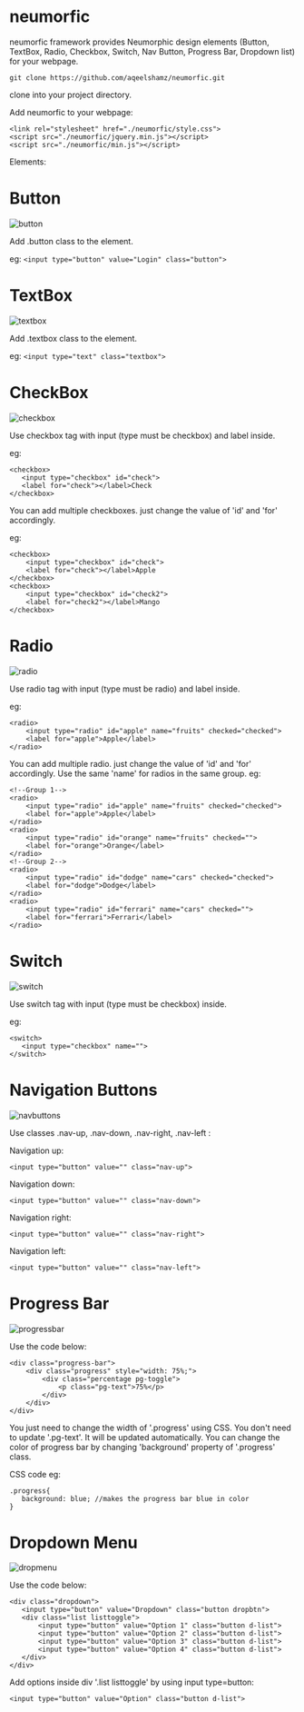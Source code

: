 # neumorfic
neumorfic framework provides Neumorphic design elements (Button, TextBox, Radio, Checkbox, Switch, Nav Button, Progress Bar, Dropdown list) for your webpage.
```
git clone https://github.com/aqeelshamz/neumorfic.git
```
clone into your project directory.

Add neumorfic to your webpage: 

```
<link rel="stylesheet" href="./neumorfic/style.css">
<script src="./neumorfic/jquery.min.js"></script>
<script src="./neumorfic/min.js"></script>
```

Elements:
# Button
![button](button.png)

Add .button class to the element.

eg: ```<input type="button" value="Login" class="button">```

# TextBox
![textbox](textbox.png)

Add .textbox class to the element.

eg: ```<input type="text" class="textbox">```

# CheckBox
![checkbox](checkbox.png)

Use checkbox tag with input (type must be checkbox) and label inside.

eg: 
```
<checkbox>
   <input type="checkbox" id="check">
   <label for="check"></label>Check
</checkbox>
```
You can add multiple checkboxes. just change the value of 'id' and 'for' accordingly.

eg:
```
<checkbox>
    <input type="checkbox" id="check">
    <label for="check"></label>Apple
</checkbox>
<checkbox>
    <input type="checkbox" id="check2">
    <label for="check2"></label>Mango
</checkbox>
```
# Radio
![radio](radio.png)

Use radio tag with input (type must be radio) and label inside.

eg:
```
<radio>
    <input type="radio" id="apple" name="fruits" checked="checked">
    <label for="apple">Apple</label>
</radio>
```
You can add multiple radio. just change the value of 'id' and 'for' accordingly. Use the same 'name' for radios in the same group.
eg:
```
<!--Group 1-->
<radio>
    <input type="radio" id="apple" name="fruits" checked="checked">
    <label for="apple">Apple</label>
</radio>
<radio>
    <input type="radio" id="orange" name="fruits" checked="">
    <label for="orange">Orange</label>
</radio>
<!--Group 2-->
<radio>
    <input type="radio" id="dodge" name="cars" checked="checked">
    <label for="dodge">Dodge</label>
</radio>
<radio>
    <input type="radio" id="ferrari" name="cars" checked="">
    <label for="ferrari">Ferrari</label>
</radio>
```
# Switch
![switch](switch.png)

Use switch tag with input (type must be checkbox) inside.

eg:
```
<switch>
   <input type="checkbox" name="">
</switch>
```
# Navigation Buttons
![navbuttons](navbuttons.png)

Use classes .nav-up, .nav-down, .nav-right, .nav-left :

Navigation up:

```
<input type="button" value="" class="nav-up">
```
Navigation down:

```
<input type="button" value="" class="nav-down">
```
Navigation right:

```
<input type="button" value="" class="nav-right">
```
Navigation left:

```
<input type="button" value="" class="nav-left">
```

# Progress Bar
![progressbar](progressbar.png)

Use the code below:
```
<div class="progress-bar">
    <div class="progress" style="width: 75%;">
        <div class="percentage pg-toggle">
            <p class="pg-text">75%</p>
        </div>
    </div>
</div>
```
You just need to change the width of '.progress' using CSS. You don't need to update '.pg-text'. It will be updated automatically. 
You can change the color of progress bar by changing 'background' property of '.progress' class.

CSS code eg:
```
.progress{
   background: blue; //makes the progress bar blue in color
}
```

# Dropdown Menu
![dropmenu](dropmenu.png)

Use the code below:
```
<div class="dropdown">
   <input type="button" value="Dropdown" class="button dropbtn">
   <div class="list listtoggle">
       <input type="button" value="Option 1" class="button d-list">
       <input type="button" value="Option 2" class="button d-list">
       <input type="button" value="Option 3" class="button d-list">
       <input type="button" value="Option 4" class="button d-list">
   </div>
</div>
```

Add options inside div '.list listtoggle' by using input type=button:
```
<input type="button" value="Option" class="button d-list">
```

